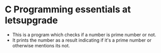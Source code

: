 # C Programming essentials at letsupgrade
* This is a program which checks if a number is prime number or not.
* It prints the number as a result indicating if it's a prime number or otherwise mentions its not.
